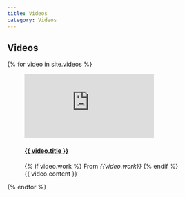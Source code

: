 ```yaml
---
title: Videos
category: Videos
---
```


## Videos
<div id="videos-list">
  {% for video in site.videos %}
  <figure class="row video" title="{{video.title}}">
    <iframe class="col-sm-6 col-xs-12" src="https://www.youtube.com/embed/{{ video.videoid }}" frameborder="0" allowfullscreen></iframe>
    <figcaption class="col-sm-6">
      <h4><a href="https://youtu.be/{{video.videoid}}">{{ video.title }}</a></h4>
      {% if video.work %}
      <span>From <em>{{video.work}}</em></span>
      {% endif %}
      <div class="caption">
      {{ video.content }}
      </div>
      </figcaption>
  </figure>
  {% endfor %}
</div>

<script type="text/javascript" src="/assets/javascripts/filter.js"></script>
<script type="text/javascript">
  (function() {

    let OZET = window.OZET || {};

    OZET.VIDEOS = [{% for video in site.videos %}{
      title: "{{video.title}}",
      date: '{{video.date}}'
    },{% endfor %}]

    const revCron = [...OZET.VIDEOS].sort(function(a, b) {
      return (a.date > b.date) ? 1 : -1;
    }).reverse()

    OZET.filter(revCron, '#videos-list', (item, el) => {
      return $(el).attr('title') === item.title
    })

  })()
</script>
